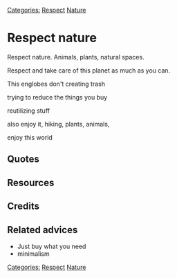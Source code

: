 [Categories:](../Categories/index.md) [Respect](../Categories/Respect.md) [Nature](../Categories/Nature.md)
# Respect nature

Respect nature. Animals, plants, natural spaces.

Respect and take care of this planet as much as you can.

This englobes don't creating trash

trying to reduce the things you buy

reutilizing stuff

also enjoy it, hiking, plants, animals,

enjoy this world

## Quotes

## Resources

## Credits

## Related advices

- Just buy what you need
- minimalism

[Categories:](../Categories/index.md) [Respect](../Categories/Respect.md) [Nature](../Categories/Nature.md)